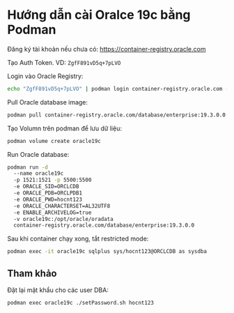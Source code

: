 # Hướng dẫn cài Oralce 19c bằng Podman

Đăng ký tài khoản nếu chưa có: https://container-registry.oracle.com

Tạo Auth Token. VD: `ZgfF891vD5q+7pLVO`

Login vào Oracle Registry:

```bash
echo "ZgfF891vD5q+7pLVO" | podman login container-registry.oracle.com -u "nthoc.tgg@gmail.com" --password-stdin
```

Pull Oracle database image:

```bash
podman pull container-registry.oracle.com/database/enterprise:19.3.0.0
```

Tạo Volumn trên podman để lưu dữ liệu:

```bash
podman volume create oracle19c
```

Run Oracle database:

```bash
podman run -d
  --name oracle19c
  -p 1521:1521 -p 5500:5500
  -e ORACLE_SID=ORCLCDB
  -e ORACLE_PDB=ORCLPDB1
  -e ORACLE_PWD=hocnt123
  -e ORACLE_CHARACTERSET=AL32UTF8
  -e ENABLE_ARCHIVELOG=true
  -v oracle19c:/opt/oracle/oradata
  container-registry.oracle.com/database/enterprise:19.3.0.0
  ```
Sau khi container chạy xong, tắt restricted mode:

```bash
podman exec -it oracle19c sqlplus sys/hocnt123@ORCLCDB as sysdba
```

## Tham khảo

Đặt lại mật khẩu cho các user DBA:

```bash
podman exec oracle19c ./setPassword.sh hocnt123
```